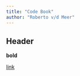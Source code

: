 ```yaml
---
title: "Code Book"
author: "Roberto v/d Meer"
---
```


## Header 

**bold**

[link](http://rmarkdown.rstudio.com)
